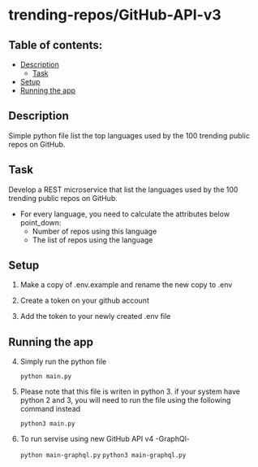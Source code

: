 # trending-repos/GitHub-API-v3

## Table of contents:

* [Description](./README.md#description)
  * [Task](./README.md#task)
* [Setup](./README.md#setup)
* [Running the app](./README.md#running-the-app)

## Description

Simple python file list the top languages used by the 100 trending public repos on GitHub.

## Task



Develop a REST microservice that list the languages used by the 100 trending public repos on GitHub.
- For every language, you need to calculate the attributes below point_down:
  - Number of repos using this language
  - The list of repos using the language

## Setup

1. Make a copy of .env.example and rename the new copy to .env

2. Create a token on your github account

3. Add the token to your newly created .env file

## Running the app

4. Simply run the python file

    ```python main.py```

5. Please note that this file is writen in python 3. if your system have python 2 and 3, you will need to run the file using the following command instead

    ```python3 main.py```

6. To run servise using new GitHub API v4 -GraphQl-

    ```python main-graphql.py```
    ```python3 main-graphql.py```
